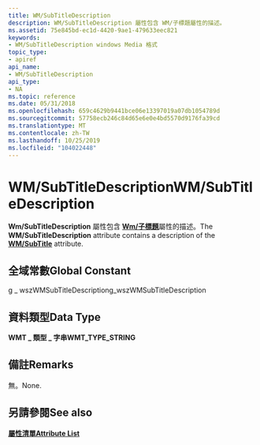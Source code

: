 ```yaml
---
title: WM/SubTitleDescription
description: WM/SubTitleDescription 屬性包含 WM/子標題屬性的描述。
ms.assetid: 75e845bd-ec1d-4420-9ae1-479633eec821
keywords:
- WM/SubTitleDescription windows Media 格式
topic_type:
- apiref
api_name:
- WM/SubTitleDescription
api_type:
- NA
ms.topic: reference
ms.date: 05/31/2018
ms.openlocfilehash: 659c4629b9441bce06e13397019a07db1054789d
ms.sourcegitcommit: 57758ecb246c84d65e6e0e4bd5570d9176fa39cd
ms.translationtype: MT
ms.contentlocale: zh-TW
ms.lasthandoff: 10/25/2019
ms.locfileid: "104022448"
---
```

# <a name="wmsubtitledescription"></a><span data-ttu-id="fa279-104">WM/SubTitleDescription</span><span class="sxs-lookup"><span data-stu-id="fa279-104">WM/SubTitleDescription</span></span>

<span data-ttu-id="fa279-105">**Wm/SubTitleDescription** 屬性包含 [**Wm/子標題**](wm-subtitle.md)屬性的描述。</span><span class="sxs-lookup"><span data-stu-id="fa279-105">The **WM/SubTitleDescription** attribute contains a description of the [**WM/SubTitle**](wm-subtitle.md) attribute.</span></span>

## <a name="global-constant"></a><span data-ttu-id="fa279-106">全域常數</span><span class="sxs-lookup"><span data-stu-id="fa279-106">Global Constant</span></span>

<span data-ttu-id="fa279-107">g \_ wszWMSubTitleDescription</span><span class="sxs-lookup"><span data-stu-id="fa279-107">g\_wszWMSubTitleDescription</span></span>

## <a name="data-type"></a><span data-ttu-id="fa279-108">資料類型</span><span class="sxs-lookup"><span data-stu-id="fa279-108">Data Type</span></span>

<span data-ttu-id="fa279-109">**WMT \_ 類型 \_ 字串**</span><span class="sxs-lookup"><span data-stu-id="fa279-109">**WMT\_TYPE\_STRING**</span></span>

## <a name="remarks"></a><span data-ttu-id="fa279-110">備註</span><span class="sxs-lookup"><span data-stu-id="fa279-110">Remarks</span></span>

<span data-ttu-id="fa279-111">無。</span><span class="sxs-lookup"><span data-stu-id="fa279-111">None.</span></span>

## <a name="see-also"></a><span data-ttu-id="fa279-112">另請參閱</span><span class="sxs-lookup"><span data-stu-id="fa279-112">See also</span></span>

<dl> <dt>

[<span data-ttu-id="fa279-113">**屬性清單**</span><span class="sxs-lookup"><span data-stu-id="fa279-113">**Attribute List**</span></span>](attribute-list.md)
</dt> </dl>

 

 





